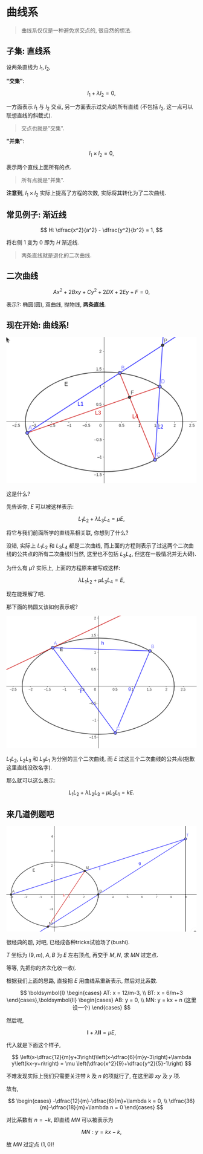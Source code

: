 # 曲线系

> 曲线系仅仅是一种避免求交点的, 很自然的想法.

## 子集: 直线系

设两条直线为 $l_1, l_2$, 

**"交集"**: 

$$
l_1 + \lambda l_2 = 0,
$$

一方面表示 $l_1$ 与 $l_2$ 交点, 
另一方面表示过交点的所有直线 (不包括 $l_2$, 这一点可以联想直线的斜截式).

> 交点也就是"交集".

**"并集"**:

$$
l_1 \times l_2 = 0, 
$$

表示两个直线上面所有的点.

> 所有点就是"并集".

**注意到**, $l_1 \times l_2$ 实际上提高了方程的次数, 实际将其转化为了二次曲线.

## 常见例子: 渐近线

$$
H: \dfrac{x^2}{a^2} - \dfrac{y^2}{b^2} = 1, 
$$

将右侧 $1$ 变为 $0$ 即为 $H$ 渐近线.

> 两条直线就是退化的二次曲线.

## 二次曲线

$$
Ax^2+2Bxy+Cy^2+2DX+2Ey+F = 0,
$$

表示?: 椭圆(圆), 双曲线, 抛物线, **两条直线**.

## 现在开始: 曲线系!

![fig1](imgs/fig1.png)

这是什么?

先告诉你, $E$ 可以被这样表示:

$$
L_1L_2 + \lambda L_3L_4 = \mu E,
$$

将它与我们前面所学的直线系相关联, 你想到了什么?

没错, 实际上 $L_1L_2$ 和 $L_3L_4$ 都是二次曲线, 而上面的方程则表示了过这两个二次曲线的公共点的所有二次曲线!(当然, 这里也不包括 $L_3L_4$, 但这在一般情况并无大碍).

为什么有 $\mu$? 实际上, 上面的方程原来被写成这样:

$$
\lambda L_1L_2 + \mu L_3L_4 = E, 
$$

现在能理解了吧.

那下面的椭圆又该如何表示呢?

![fig2](imgs/fig2.png)

$L_1L_2$, $L_2L_3$ 和 $L_3L_1$ 为分别的三个二次曲线, 而 $E$ 过这三个二次曲线的公共点(抱歉这里直线没改名字).

那么就可以这么表示:

$$
L_1L_2 + \lambda L_2L_3 + \mu L_3L_1 = kE.
$$

## 来几道例题吧

![fig3](imgs/fig3.png)

很经典的题, 对吧, 已经成各种tricks试验场了(bushi).

$T$ 坐标为 $(9, m)$, $A, B$ 为 $E$ 左右顶点, 再交于 $M, N$, 求 $MN$ 过定点.

等等, 先把你的齐次化收一收(.

根据我们上面的思路, 直接把 $E$ 用曲线系重新表示, 然后对比系数.

$$
\boldsymbol{I}
\begin{cases}
    AT: x = 12/m-3, \\
    BT: x = 6/m+3
\end{cases},\boldsymbol{II}
\begin{cases}
    AB: y = 0, \\
    MN: y = kx + n (这里设一个)
\end{cases}
$$

然后呢, 

$$
\boldsymbol{I} + \lambda \boldsymbol{II} = \mu E, 
$$

代入就是下面这个样子, 

$$
\left(x-\dfrac{12}{m}y+3\right)\left(x-\dfrac{6}{m}y-3\right)+\lambda y\left(kx-y+n\right) = \mu \left(\dfrac{x^2}{9}+\dfrac{y^2}{5}-1\right)
$$

不难发现实际上我们只需要关注带 $k$ 及 $n$ 的项就行了, 在这里即 $xy$ 及 $y$ 项.

故有, 

$$
\begin{cases}
    -\dfrac{12}{m}-\dfrac{6}{m}+\lambda k = 0, \\
    \dfrac{36}{m}-\dfrac{18}{m}+\lambda n = 0
\end{cases}
$$

对比系数有 $n = -k$, 即直线 $MN$ 可以被表示为

$$
MN: y = kx-k, 
$$

故 $MN$ 过定点 $(1, 0)$!
